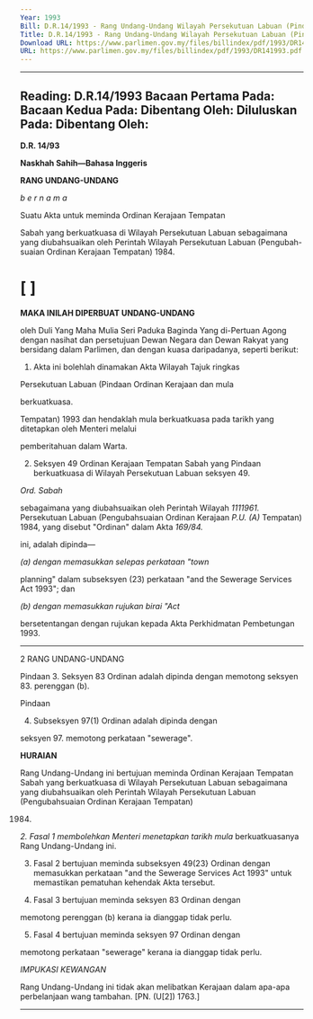 ```yaml
---
Year: 1993
Bill: D.R.14/1993 - Rang Undang-Undang Wilayah Persekutuan Labuan (Pindaan Ordinan Kerajaan Tempatan) 1993 (Lulus)
Title: D.R.14/1993 - Rang Undang-Undang Wilayah Persekutuan Labuan (Pindaan Ordinan Kerajaan Tempatan) 1993 (Lulus)
Download URL: https://www.parlimen.gov.my/files/billindex/pdf/1993/DR141993.pdf
URL: https://www.parlimen.gov.my/files/billindex/pdf/1993/DR141993.pdf
---
```

---
Reading:
D.R.14/1993
Bacaan Pertama Pada:
Bacaan Kedua Pada:
Dibentang Oleh:
Diluluskan Pada:
Dibentang Oleh:
---

**D.R. 14/93**

**Naskhah Sahih—Bahasa Inggeris**

**RANG UNDANG-UNDANG**

_b e r n a m a_

Suatu Akta untuk meminda Ordinan Kerajaan Tempatan

Sabah yang berkuatkuasa di Wilayah Persekutuan
Labuan sebagaimana yang diubahsuaikan oleh
Perintah Wilayah Persekutuan Labuan (Pengubah-
suaian Ordinan Kerajaan Tempatan) 1984.

# [ ]

**MAKA INILAH DIPERBUAT UNDANG-UNDANG**

oleh Duli Yang Maha Mulia Seri Paduka Baginda Yang
di-Pertuan Agong dengan nasihat dan persetujuan Dewan
Negara dan Dewan Rakyat yang bersidang dalam
Parlimen, dan dengan kuasa daripadanya, seperti berikut:

1. Akta ini bolehlah dinamakan Akta Wilayah Tajuk ringkas

Persekutuan Labuan (Pindaan Ordinan Kerajaan dan mula

berkuatkuasa.

Tempatan) 1993 dan hendaklah mula berkuatkuasa pada
tarikh yang ditetapkan oleh Menteri melalui

pemberitahuan dalam Warta.

2. Seksyen 49 Ordinan Kerajaan Tempatan Sabah yang Pindaan
berkuatkuasa di Wilayah Persekutuan Labuan seksyen 49.

_Ord. Sabah_

sebagaimana yang diubahsuaikan oleh Perintah Wilayah _1111961._
Persekutuan Labuan (Pengubahsuaian Ordinan Kerajaan _P.U. (A)_
Tempatan) 1984, yang disebut "Ordinan" dalam Akta _169/84._

ini, adalah dipinda—

_(a) dengan memasukkan selepas perkataan "town_

planning" dalam subseksyen (23) perkataan "and
the Sewerage Services Act 1993"; dan

_(b) dengan memasukkan rujukan birai "Act_

bersetentangan dengan rujukan kepada Akta
Perkhidmatan Pembetungan 1993.


-----

2 RANG UNDANG-UNDANG

Pindaan 3. Seksyen 83 Ordinan adalah dipinda dengan memotong
seksyen 83. perenggan (b).

Pindaan

4. Subseksyen 97(1) Ordinan adalah dipinda dengan

seksyen 97. memotong perkataan "sewerage".

**HURAIAN**

Rang Undang-Undang ini bertujuan meminda Ordinan Kerajaan
Tempatan Sabah yang berkuatkuasa di Wilayah Persekutuan Labuan
sebagaimana yang diubahsuaikan oleh Perintah Wilayah
Persekutuan Labuan (Pengubahsuaian Ordinan Kerajaan Tempatan)

1984.

_2. Fasal 1 membolehkan Menteri menetapkan tarikh mula_
berkuatkuasanya Rang Undang-Undang ini.

3. Fasal 2 bertujuan meminda subseksyen 49(23} Ordinan dengan
memasukkan perkataan "and the Sewerage Services Act 1993"
untuk memastikan pematuhan kehendak Akta tersebut.

4. Fasal 3 bertujuan meminda seksyen 83 Ordinan dengan

memotong perenggan (b) kerana ia dianggap tidak perlu.

5. Fasal 4 bertujuan meminda seksyen 97 Ordinan dengan

memotong perkataan "sewerage" kerana ia dianggap tidak perlu.

_IMPUKASI_ _KEWANGAN_

Rang Undang-Undang ini tidak akan melibatkan Kerajaan dalam
apa-apa perbelanjaan wang tambahan. [PN. (U[2]) 1763.]


-----

